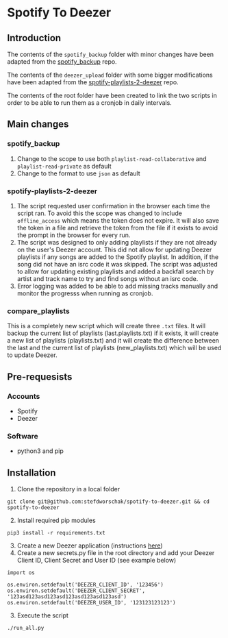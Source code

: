 # Spotify To Deezer

## Introduction

The contents of the `spotify_backup` folder with minor changes have been adapted from the [spotify_backup](https://github.com/caseychu/spotify-backup) repo.

The contents of the `deezer_upload` folder with some bigger modifications have been adapted from the [spotify-playlists-2-deezer](https://github.com/helpsterTee/spotify-playlists-2-deezer) repo.

The contents of the root folder have been created to link the two scripts in order to be able to run them as a cronjob in daily intervals.

## Main changes

### spotify_backup

1) Change to the scope to use both `playlist-read-collaborative` and `playlist-read-private` as default
2) Change to the format to use `json` as default

### spotify-playlists-2-deezer

1) The script requested user confirmation in the browser each time the script ran. To avoid this the scope was changed to include `offline_access` which means the token does not expire. It will also save the token in a file and retrieve the token from the file if it exists to avoid the prompt in the browser for every run.
2) The script was designed to only adding playlists if they are not already on the user's Deezer account. This did not allow for updating Deezer playlists if any songs are added to the Spotify playlist. In addition, if the song did not have an isrc code it was skipped. The script was adjusted to allow for updating existing playlists and added a backfall search by artist and track name to try and find songs without an isrc code.
3) Error logging was added to be able to add missing tracks manually and monitor the progresss when running as cronjob.

### compare_playlists

This is a completely new script which will create three `.txt` files. It will backup the current list of playlists (last.playlists.txt) if it exists, it will create a new list of playlists (playlists.txt) and it will create the difference between the last and the current list of playlists (new_playlists.txt) which will be used to update Deezer.

## Pre-requesists

### Accounts

- Spotify
- Deezer

### Software

- python3 and pip

## Installation

1) Clone the repository in a local folder

```
git clone git@github.com:stefdworschak/spotify-to-deezer.git && cd spotify-to-deezer
```

2) Install required pip modules

```
pip3 install -r requirements.txt 
```

3) Create a new Deezer application (instructions [here](https://github.com/helpsterTee/spotify-playlists-2-deezer#how-to-use))
4) Create a new secrets.py file in the root directory and add your Deezer Client ID, Client Secret and User ID (see example below)

```
import os

os.environ.setdefault('DEEZER_CLIENT_ID', '123456')
os.environ.setdefault('DEEZER_CLIENT_SECRET', '123asd123asd123asd123asd123asd123asd')
os.environ.setdefault('DEEZER_USER_ID', '123123123123')
```

3) Execute the script
```
./run_all.py
```
